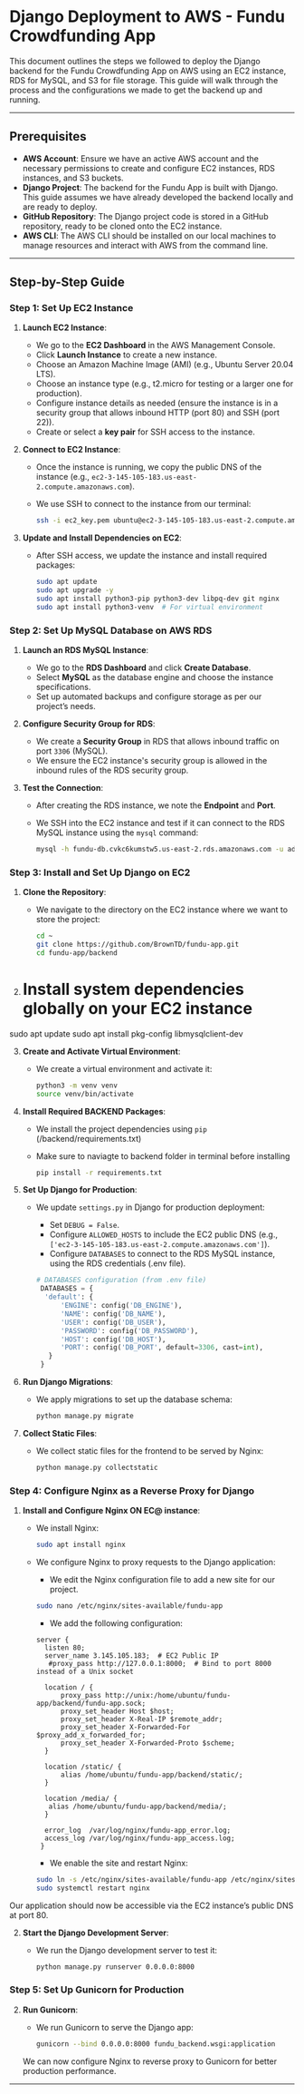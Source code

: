 # Django Deployment to AWS - Fundu Crowdfunding App

This document outlines the steps we followed to deploy the Django backend for the Fundu Crowdfunding App on AWS using an EC2 instance, RDS for MySQL, and S3 for file storage. This guide will walk through the process and the configurations we made to get the backend up and running.

---

## Prerequisites

- **AWS Account**: Ensure we have an active AWS account and the necessary permissions to create and configure EC2 instances, RDS instances, and S3 buckets.
- **Django Project**: The backend for the Fundu App is built with Django. This guide assumes we have already developed the backend locally and are ready to deploy.
- **GitHub Repository**: The Django project code is stored in a GitHub repository, ready to be cloned onto the EC2 instance.
- **AWS CLI**: The AWS CLI should be installed on our local machines to manage resources and interact with AWS from the command line.

---

## Step-by-Step Guide

### Step 1: Set Up EC2 Instance

1. **Launch EC2 Instance**:
   - We go to the **EC2 Dashboard** in the AWS Management Console.
   - Click **Launch Instance** to create a new instance.
   - Choose an Amazon Machine Image (AMI) (e.g., Ubuntu Server 20.04 LTS).
   - Choose an instance type (e.g., t2.micro for testing or a larger one for production).
   - Configure instance details as needed (ensure the instance is in a security group that allows inbound HTTP (port 80) and SSH (port 22)).
   - Create or select a **key pair** for SSH access to the instance.

2. **Connect to EC2 Instance**:
   - Once the instance is running, we copy the public DNS of the instance (e.g., `ec2-3-145-105-183.us-east-2.compute.amazonaws.com`).
   - We use SSH to connect to the instance from our terminal:

     ```bash
     ssh -i ec2_key.pem ubuntu@ec2-3-145-105-183.us-east-2.compute.amazonaws.com
     ```

3. **Update and Install Dependencies on EC2**:
   - After SSH access, we update the instance and install required packages:

     ```bash
     sudo apt update
     sudo apt upgrade -y
     sudo apt install python3-pip python3-dev libpq-dev git nginx
     sudo apt install python3-venv  # For virtual environment
     ```

### Step 2: Set Up MySQL Database on AWS RDS

1. **Launch an RDS MySQL Instance**:
   - We go to the **RDS Dashboard** and click **Create Database**.
   - Select **MySQL** as the database engine and choose the instance specifications.
   - Set up automated backups and configure storage as per our project’s needs.

2. **Configure Security Group for RDS**:
   - We create a **Security Group** in RDS that allows inbound traffic on port `3306` (MySQL).
   - We ensure the EC2 instance's security group is allowed in the inbound rules of the RDS security group.

3. **Test the Connection**:
   - After creating the RDS instance, we note the **Endpoint** and **Port**.
   - We SSH into the EC2 instance and test if it can connect to the RDS MySQL instance using the `mysql` command:

     ```bash
     mysql -h fundu-db.cvkc6kumstw5.us-east-2.rds.amazonaws.com -u admin -p
     ```

### Step 3: Install and Set Up Django on EC2

1. **Clone the Repository**:
   - We navigate to the directory on the EC2 instance where we want to store the project:

     ```bash
     cd ~
     git clone https://github.com/BrownTD/fundu-app.git
     cd fundu-app/backend
     ```
2. # Install system dependencies globally on your EC2 instance
sudo apt update
sudo apt install pkg-config libmysqlclient-dev

3. **Create and Activate Virtual Environment**:
   - We create a virtual environment and activate it:

     ```bash
     python3 -m venv venv
     source venv/bin/activate
     ```

4. **Install Required BACKEND Packages**:
   - We install the project dependencies using `pip` (/backend/requirements.txt)
   - Make sure to naviagte to backend folder in terminal before installing

     ```bash
     pip install -r requirements.txt
     ```

5. **Set Up Django for Production**:
   - We update `settings.py` in Django for production deployment:
     - Set `DEBUG = False`.
     - Configure `ALLOWED_HOSTS` to include the EC2 public DNS (e.g., `['ec2-3-145-105-183.us-east-2.compute.amazonaws.com']`).
     - Configure `DATABASES` to connect to the RDS MySQL instance, using the RDS credentials (.env file).

     ```python
     # DATABASES configuration (from .env file)
      DATABASES = {
       'default': {
           'ENGINE': config('DB_ENGINE'),
           'NAME': config('DB_NAME'),
           'USER': config('DB_USER'),
           'PASSWORD': config('DB_PASSWORD'),
           'HOST': config('DB_HOST'),
           'PORT': config('DB_PORT', default=3306, cast=int),
        }
      }
     ```

6. **Run Django Migrations**:
   - We apply migrations to set up the database schema:

     ```bash
     python manage.py migrate
     ```

7. **Collect Static Files**:
   - We collect static files for the frontend to be served by Nginx:

     ```bash
     python manage.py collectstatic
     ```

### Step 4: Configure Nginx as a Reverse Proxy for Django

1. **Install and Configure Nginx ON EC@ instance**:
   - We install Nginx:

     ```bash
     sudo apt install nginx
     ```

   - We configure Nginx to proxy requests to the Django application:
     - We edit the Nginx configuration file to add a new site for our project.

     ```bash
     sudo nano /etc/nginx/sites-available/fundu-app
     ```

     - We add the following configuration:

     ```nginx
     server {
       listen 80;
       server_name 3.145.105.183;  # EC2 Public IP
        #proxy_pass http://127.0.0.1:8000;  # Bind to port 8000 instead of a Unix socket

       location / {
           proxy_pass http://unix:/home/ubuntu/fundu-app/backend/fundu-app.sock;
           proxy_set_header Host $host;
           proxy_set_header X-Real-IP $remote_addr;
           proxy_set_header X-Forwarded-For $proxy_add_x_forwarded_for;
           proxy_set_header X-Forwarded-Proto $scheme;
       }

       location /static/ {
           alias /home/ubuntu/fundu-app/backend/static/;
       }

       location /media/ {
        alias /home/ubuntu/fundu-app/backend/media/;
       }

       error_log  /var/log/nginx/fundu-app_error.log;
       access_log /var/log/nginx/fundu-app_access.log;
      }

     ```

     - We enable the site and restart Nginx:

     ```bash
     sudo ln -s /etc/nginx/sites-available/fundu-app /etc/nginx/sites-enabled
     sudo systemctl restart nginx
     ```
  Our application should now be accessible via the EC2 instance’s public DNS at port 80.
  
2. **Start the Django Development Server**:
   - We run the Django development server to test it:

     ```bash
     python manage.py runserver 0.0.0.0:8000
     ```

### Step 5: Set Up Gunicorn for Production

2. **Run Gunicorn**:
   - We run Gunicorn to serve the Django app:

     ```bash
     gunicorn --bind 0.0.0.0:8000 fundu_backend.wsgi:application
     ```

   We can now configure Nginx to reverse proxy to Gunicorn for better production performance.

---
